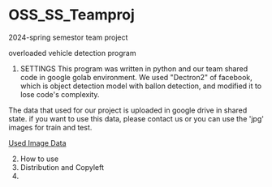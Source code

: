 # OSS_SS_Teamproj
2024-spring semestor team project

overloaded vehicle detection program
1) SETTINGS
 This program was written in python and our team shared code in google golab environment.
We used "Dectron2" of facebook, which is object detection model with ballon detection, and modified it to lose code's complexity.

The data that used for our project is uploaded in google drive in shared state. 
if you want to use this data, please contact us or you can use the 'jpg' images for train and test.

[Used Image Data](https://drive.google.com/drive/folders/1sjEpVfYICoc9p9XbG2-4ivKQwat6e4cv?usp=drive_link)


2) How to use
3) Distribution and Copyleft
4) 
